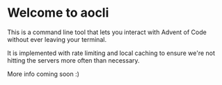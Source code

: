 # Welcome to aocli

This is a command line tool that lets you interact with Advent of Code without ever leaving your terminal.

It is implemented with rate limiting and local caching to ensure we're not hitting the servers more often than necessary.

More info coming soon :)
